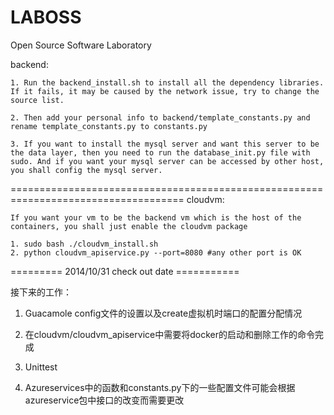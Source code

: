 LABOSS
======

Open Source Software Laboratory

backend:

	1. Run the backend_install.sh to install all the dependency libraries. If it fails, it may be caused by the network issue, try to change the source list.
	
	2. Then add your personal info to backend/template_constants.py and rename template_constants.py to constants.py
	
	3. If you want to install the mysql server and want this server to be the data layer, then you need to run the database_init.py file with sudo. And if you want your mysql server can be accessed by other host, you shall config the mysql server.

====================================================================================
cloudvm:
	
	If you want your vm to be the backend vm which is the host of the containers, you shall just enable the cloudvm package
	
	1. sudo bash ./cloudvm_install.sh
	2. python cloudvm_apiservice.py --port=8080 #any other port is OK
	

========= 2014/10/31 check out date ===========

接下来的工作：

1.	Guacamole config文件的设置以及create虚拟机时端口的配置分配情况

2.	在cloudvm/cloudvm_apiservice中需要将docker的启动和删除工作的命令完成

3.	Unittest

4.	Azureservices中的函数和constants.py下的一些配置文件可能会根据azureservice包中接口的改变而需要更改
	
